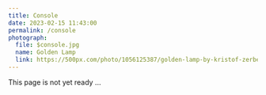 ```yaml
---
title: Console
date: 2023-02-15 11:43:00
permalink: /console
photograph:
  file: $console.jpg
  name: Golden Lamp
  link: https://500px.com/photo/1056125387/golden-lamp-by-kristof-zerbe/
---
```


This page is not yet ready ...